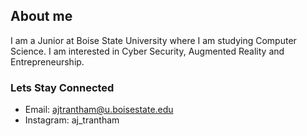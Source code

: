 ## About me

I am a Junior at Boise State University where I am studying Computer Science.  I am interested in Cyber Security, Augmented Reality and Entrepreneurship.

### Lets Stay Connected
* Email: ajtrantham@u.boisestate.edu
* Instagram: aj_trantham
